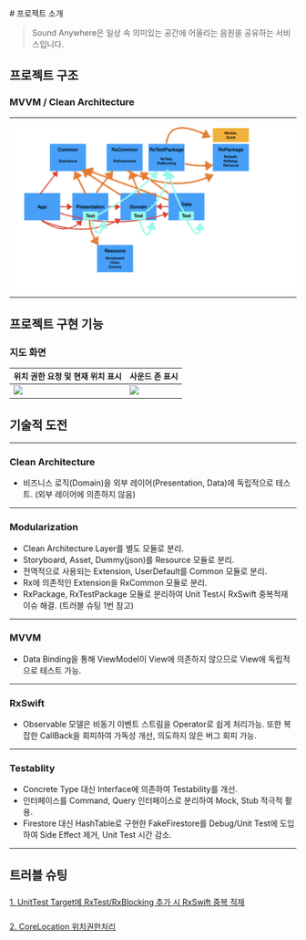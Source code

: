 # 프로젝트 소개
> Sound Anywhere은 일상 속 의미있는 공간에 어울리는 음원을 공유하는 서비스입니다.

## 프로젝트 구조
### **MVVM** / **Clean Architecture**
* * *
![](./ScreenShots/001.jpeg)
* * *


## 프로젝트 구현 기능
### 지도 화면

| 위치 권한 요청 및 현재 위치 표시    | 사운드 존 표시                  | 
| --------------------------- | --------------------------- | 
| ![](./ScreenShots/001.gif)  | ![](./ScreenShots/002.gif)  | 

## 기술적 도전

---

### Clean Architecture
- 비즈니스 로직(Domain)을 외부 레이어(Presentation, Data)에 독립적으로 테스트. (외부 레이어에 의존하지 않음)

---

### Modularization
- Clean Architecture Layer를 별도 모듈로 분리.
- Storyboard, Asset, Dummy(json)를 Resource 모듈로 분리.
- 전역적으로 사용되는 Extension, UserDefault를 Common 모듈로 분리.
- Rx에 의존적인 Extension을 RxCommon 모듈로 분리.
- RxPackage, RxTestPackage 모듈로 분리하여 Unit Test시 RxSwift 중복적재 이슈 해결. (트러블 슈팅 1번 참고)

---

### MVVM
- Data Binding을 통해 ViewModel이 View에 의존하지 않으므로 View에 독립적으로 테스트 가능.

---

### RxSwift
- Observable 모델은 비동기 이벤트 스트림을 Operator로 쉽게 처리가능. 또한 복잡한 CallBack을 회피하여 가독성 개선,
의도하지 않은 버그 회피 가능.

---

### Testablity
- Concrete Type 대신 Interface에 의존하여 Testability를 개선.
- 인터페이스를 Command, Query 인터페이스로 분리하여 Mock, Stub 적극적 활용.
- Firestore 대신 HashTable로 구현한 FakeFirestore를 Debug/Unit Test에 도입하여 Side Effect 제거, 
Unit Test 시간 감소.

---

## 트러블 슈팅

### 
[1. UnitTest Target에 RxTest/RxBlocking 추가 시 RxSwift 중복 적재](./Trouble-Shooting/001.md)
<br/>
### 
[2. CoreLocation 위치권한처리](./Trouble-Shooting/002.md)
